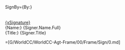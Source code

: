 SignBy={By:}<br><br><br><u>{xSignature}</u><br>{Name:} {Signer.Name.Full}<br/>{Title:} {Signer.Title}

=[G/WorldCC/WorldCC-Agt-Frame/00/Frame/Sign/0.md]
